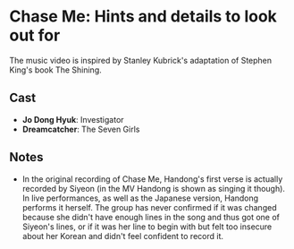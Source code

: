 # Chase Me: Hints and details to look out for

The music video is inspired by Stanley Kubrick's adaptation of Stephen King's book The Shining.

## Cast

* **Jo Dong Hyuk**: Investigator
* **Dreamcatcher**: The Seven Girls

## Notes
* In the original recording of Chase Me, Handong's first verse is actually recorded by Siyeon (in the MV Handong is shown as singing it though).
  In live performances, as well as the Japanese version, Handong performs it herself. The group has never confirmed if it was changed
  because she didn't have enough lines in the song and thus got one of Siyeon's lines, or if it was her line to begin with but felt too insecure about
  her Korean and didn't feel confident to record it.

